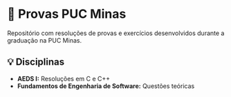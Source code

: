 # 📘 Provas PUC Minas

Repositório com resoluções de provas e exercícios desenvolvidos durante a graduação na PUC Minas.

## 💡 Disciplinas
- **AEDS I:** Resoluções em C e C++
- **Fundamentos de Engenharia de Software:** Questões teóricas
